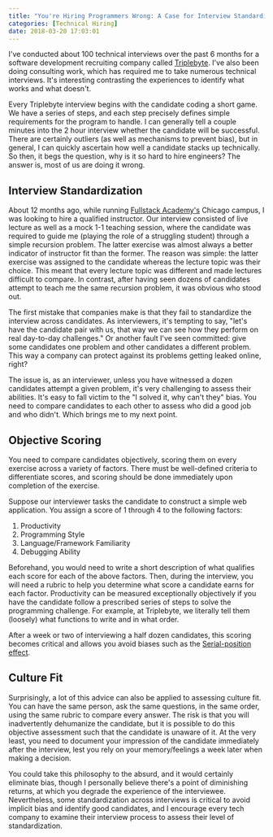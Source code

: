```yaml
---
title: "You're Hiring Programmers Wrong: A Case for Interview Standardization"
categories: [Technical Hiring]
date: 2018-03-20 17:03:01
---
```


I've conducted about 100 technical interviews over the past 6 months for a software development recruiting company called [Triplebyte](https://triplebyte.com/iv/RrzqKKw/bp). I've also been doing consulting work, which has required me to take numerous technical interviews. It's interesting contrasting the experiences to identify what works and what doesn't.

Every Triplebyte interview begins with the candidate coding a short game. We have a series of steps, and each step precisely defines simple requirements for the program to handle. I can generally tell a couple minutes into the 2 hour interview whether the candidate will be successful. There are certainly outliers (as well as mechanisms to prevent bias), but in general, I can quickly ascertain how well a candidate stacks up technically. So then, it begs the question, why is it so hard to hire engineers? The answer is, most of us are doing it wrong.

<!-- more -->

## Interview Standardization

About 12 months ago, while running [Fullstack Academy's](https://www.fullstackacademy.com/) Chicago campus, I was looking to hire a qualified instructor. Our interview consisted of live lecture as well as a mock 1-1 teaching session, where the candidate was required to guide me (playing the role of a struggling student) through a simple recursion problem. The latter exercise was almost always a better indicator of instructor fit than the former. The reason was simple: the latter exercise was assigned to the candidate whereas the lecture topic was their choice. This meant that every lecture topic was different and made lectures difficult to compare. In contrast, after having seen dozens of candidates attempt to teach me the same recursion problem, it was obvious who stood out.

The first mistake that companies make is that they fail to standardize the interview across candidates. As interviewers, it's tempting to say, "let's have the candidate pair with us, that way we can see how they perform on real day-to-day challenges." Or another fault I've seen committed: give some candidates one problem and other candidates a different problem. This way a company can protect against its problems getting leaked online, right?

The issue is, as an interviewer, unless you have witnessed a dozen candidates attempt a given problem, it's very challenging to assess their abilities. It's easy to fall victim to the "I solved it, why can't they" bias. You need to compare candidates to each other to assess who did a good job and who didn't. Which brings me to my next point.

## Objective Scoring

You need to compare candidates objectively, scoring them on every exercise across a variety of factors. There must be well-defined criteria to differentiate scores, and scoring should be done immediately upon completion of the exercise.

Suppose our interviewer tasks the candidate to construct a simple web application. You assign a score of 1 through 4 to the following factors:

1.  Productivity
2.  Programming Style
3.  Language/Framework Familiarity
4.  Debugging Ability

Beforehand, you would need to write a short description of what qualifies each score for each of the above factors. Then, during the interview, you will need a rubric to help you determine what score a candidate earns for each factor. Productivity can be measured exceptionally objectively if you have the candidate follow a prescribed series of steps to solve the programming challenge. For example, at Triplebyte, we literally tell them (loosely) what functions to write and in what order.

After a week or two of interviewing a half dozen candidates, this scoring becomes critical and allows you avoid biases such as the [Serial-position effect](https://en.wikipedia.org/wiki/Serial-position_effect).

## Culture Fit

Surprisingly, a lot of this advice can also be applied to assessing culture fit. You can have the same person, ask the same questions, in the same order, using the same rubric to compare every answer. The risk is that you will inadvertently dehumanize the candidate, but it is possible to do this objective assessment such that the candidate is unaware of it. At the very least, you need to document your impression of the candidate immediately after the interview, lest you rely on your memory/feelings a week later when making a decision.

You could take this philosophy to the absurd, and it would certainly eliminate bias, though I personally believe there's a point of diminishing returns, at which you degrade the experience of the interviewee. Nevertheless, some standardization across interviews is critical to avoid implicit bias and identify good candidates, and I encourage every tech company to examine their interview process to assess their level of standardization.
